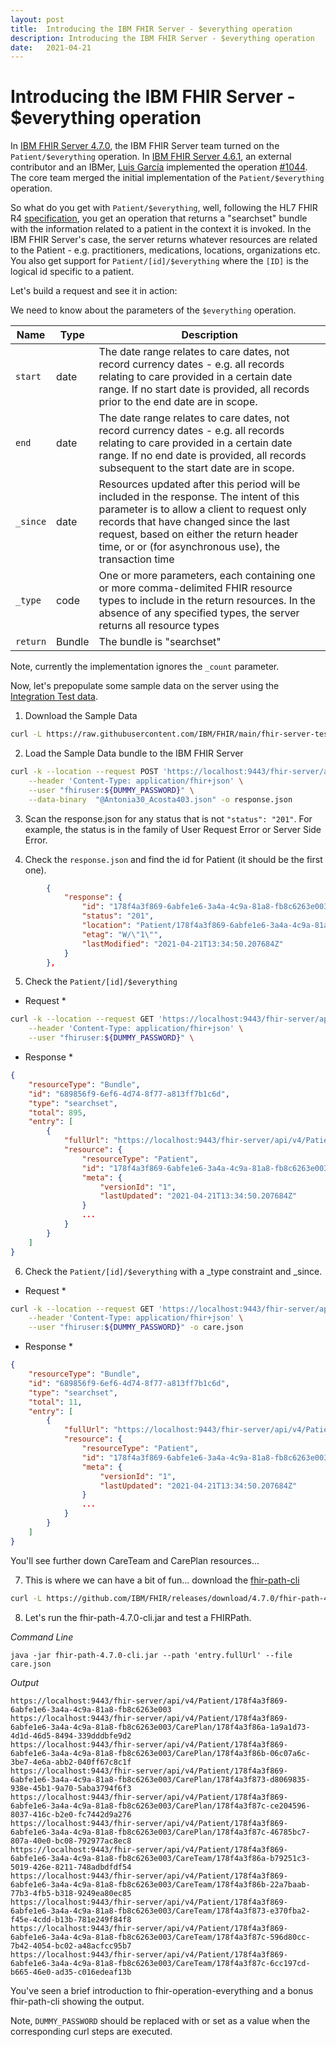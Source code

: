 ```yaml
---
layout: post
title:  Introducing the IBM FHIR Server - $everything operation
description: Introducing the IBM FHIR Server - $everything operation 
date:   2021-04-21
---
```


# Introducing the IBM FHIR Server - $everything operation
In [IBM FHIR Server 4.7.0](https://github.com/IBM/FHIR/releases/tag/4.7.0), the IBM FHIR Server team turned on the `Patient/$everything` operation. In [IBM FHIR Server 4.6.1](https://github.com/IBM/FHIR/releases/tag/4.6.1), an external contributor and an IBMer, [Luis García](https://github.com/luisgarcc) implemented  the operation [#1044](https://github.com/IBM/FHIR/issues/1044). The core team merged the initial implementation of the `Patient/$everything` operation.

So what do you get with `Patient/$everything`, well, following the HL7 FHIR R4 [specification](http://hl7.org/fhir/patient-operation-everything.html), you get an operation that returns a "searchset" bundle with the information related to a patient in the context it is invoked. In the IBM FHIR Server's case, the server returns whatever resources are related to the Patient - e.g. practitioners, medications, locations, organizations etc.  You also get support for `Patient/[id]/$everything` where the `[ID]` is the logical id specific to a patient.

Let's build a request and see it in action:

We need to know about the parameters of the `$everything` operation. 

| Name | Type | Description |
|---|---|---|
| `start` | date | The date range relates to care dates, not record currency dates - e.g. all records relating to care provided in a certain date range. If no start date is provided, all records prior to the end date are in scope. |
| `end` | date | The date range relates to care dates, not record currency dates - e.g. all records relating to care provided in a certain date range. If no end date is provided, all records subsequent to the start date are in scope. |
| `_since` | date | Resources updated after this period will be included in the response. The intent of this parameter is to allow a client to request only records that have changed since the last request, based on either the return header time, or or (for asynchronous use), the transaction time|
| `_type` | code | One or more parameters, each containing one or more comma-delimited FHIR resource types to include in the return resources. In the absence of any specified types, the server returns all resource types | 
| `return` | Bundle | The bundle is "searchset" |

Note, currently the implementation ignores the `_count` parameter.

Now, let's prepopulate some sample data on the server using the [Integration Test data](https://github.com/IBM/FHIR/blob/main/fhir-server-test/src/test/resources/testdata/everything-operation/Antonia30_Acosta403.json).

1. Download the Sample Data

``` sh
curl -L https://raw.githubusercontent.com/IBM/FHIR/main/fhir-server-test/src/test/resources/testdata/everything-operation/Antonia30_Acosta403.json -o Antonia30_Acosta403.json
```

2. Load the Sample Data bundle to the IBM FHIR Server

``` sh
curl -k --location --request POST 'https://localhost:9443/fhir-server/api/v4' \
    --header 'Content-Type: application/fhir+json' \
    --user "fhiruser:${DUMMY_PASSWORD}" \
    --data-binary  "@Antonia30_Acosta403.json" -o response.json
```

3. Scan the response.json for any status that is not `"status": "201"`.  For example, the status is in the family of User Request Error or Server Side Error.

4. Check the `response.json` and find the id for Patient (it should be the first one).

``` json
        {
            "response": {
                "id": "178f4a3f869-6abfe1e6-3a4a-4c9a-81a8-fb8c6263e003",
                "status": "201",
                "location": "Patient/178f4a3f869-6abfe1e6-3a4a-4c9a-81a8-fb8c6263e003/_history/1",
                "etag": "W/\"1\"",
                "lastModified": "2021-04-21T13:34:50.207684Z"
            }
        },
```

5. Check the `Patient/[id]/$everything`

* Request *
``` sh
curl -k --location --request GET 'https://localhost:9443/fhir-server/api/v4/Patient/178f4a3f869-6abfe1e6-3a4a-4c9a-81a8-fb8c6263e003/$everything' \
    --header 'Content-Type: application/fhir+json' \
    --user "fhiruser:${DUMMY_PASSWORD}" \
```

* Response *

``` json
{
    "resourceType": "Bundle",
    "id": "689856f9-6ef6-4d74-8f77-a813ff7b1c6d",
    "type": "searchset",
    "total": 895,
    "entry": [
        {
            "fullUrl": "https://localhost:9443/fhir-server/api/v4/Patient/178f4a3f869-6abfe1e6-3a4a-4c9a-81a8-fb8c6263e003",
            "resource": {
                "resourceType": "Patient",
                "id": "178f4a3f869-6abfe1e6-3a4a-4c9a-81a8-fb8c6263e003",
                "meta": {
                    "versionId": "1",
                    "lastUpdated": "2021-04-21T13:34:50.207684Z"
                }
                ...
            }
        }
    ]
}
```

6. Check the `Patient/[id]/$everything` with a _type constraint and _since.

* Request *

``` sh
curl -k --location --request GET 'https://localhost:9443/fhir-server/api/v4/Patient/178f4a3f869-6abfe1e6-3a4a-4c9a-81a8-fb8c6263e003/$everything?_type=CarePlan,CareTeam&_since=2021-01-01T00:00:00Z&_count=1' \
    --header 'Content-Type: application/fhir+json' \
    --user "fhiruser:${DUMMY_PASSWORD}" -o care.json
```

* Response *

``` json
{
    "resourceType": "Bundle",
    "id": "689856f9-6ef6-4d74-8f77-a813ff7b1c6d",
    "type": "searchset",
    "total": 11,
    "entry": [
        {
            "fullUrl": "https://localhost:9443/fhir-server/api/v4/Patient/178f4a3f869-6abfe1e6-3a4a-4c9a-81a8-fb8c6263e003",
            "resource": {
                "resourceType": "Patient",
                "id": "178f4a3f869-6abfe1e6-3a4a-4c9a-81a8-fb8c6263e003",
                "meta": {
                    "versionId": "1",
                    "lastUpdated": "2021-04-21T13:34:50.207684Z"
                }
                ...
            }
        }
    ]
}
```

You'll see further down CareTeam and CarePlan resources... 

7. This is where we can have a bit of fun...  download the [fhir-path-cli](https://github.com/IBM/FHIR/releases/download/4.7.0/fhir-path-4.7.0-cli.jar)

``` sh 
curl -L https://github.com/IBM/FHIR/releases/download/4.7.0/fhir-path-4.7.0-cli.jar -o fhir-path-4.7.0-cli.jar
```

8. Let's run the fhir-path-4.7.0-cli.jar and test a FHIRPath. 

*Command Line*

```
java -jar fhir-path-4.7.0-cli.jar --path 'entry.fullUrl' --file care.json 
```

*Output* 

```
https://localhost:9443/fhir-server/api/v4/Patient/178f4a3f869-6abfe1e6-3a4a-4c9a-81a8-fb8c6263e003
https://localhost:9443/fhir-server/api/v4/Patient/178f4a3f869-6abfe1e6-3a4a-4c9a-81a8-fb8c6263e003/CarePlan/178f4a3f86a-1a9a1d73-4d1d-46d5-8494-339dddbfe9d2
https://localhost:9443/fhir-server/api/v4/Patient/178f4a3f869-6abfe1e6-3a4a-4c9a-81a8-fb8c6263e003/CarePlan/178f4a3f86b-06c07a6c-3be7-4e6a-abb2-040ff67c8c1f
https://localhost:9443/fhir-server/api/v4/Patient/178f4a3f869-6abfe1e6-3a4a-4c9a-81a8-fb8c6263e003/CarePlan/178f4a3f873-d8069835-938e-45b1-9a70-5aba3794f6f3
https://localhost:9443/fhir-server/api/v4/Patient/178f4a3f869-6abfe1e6-3a4a-4c9a-81a8-fb8c6263e003/CarePlan/178f4a3f87c-ce204596-8037-416c-b2e0-fc7442d9a276
https://localhost:9443/fhir-server/api/v4/Patient/178f4a3f869-6abfe1e6-3a4a-4c9a-81a8-fb8c6263e003/CarePlan/178f4a3f87c-46785bc7-807a-40e0-bc08-792977ac8ec8
https://localhost:9443/fhir-server/api/v4/Patient/178f4a3f869-6abfe1e6-3a4a-4c9a-81a8-fb8c6263e003/CareTeam/178f4a3f86a-b79251c3-5019-426e-8211-748adbdfdf54
https://localhost:9443/fhir-server/api/v4/Patient/178f4a3f869-6abfe1e6-3a4a-4c9a-81a8-fb8c6263e003/CareTeam/178f4a3f86b-22a7baab-77b3-4fb5-b318-9249ea80ec85
https://localhost:9443/fhir-server/api/v4/Patient/178f4a3f869-6abfe1e6-3a4a-4c9a-81a8-fb8c6263e003/CareTeam/178f4a3f873-e370fba2-f45e-4cdd-b13b-781e249f84f8
https://localhost:9443/fhir-server/api/v4/Patient/178f4a3f869-6abfe1e6-3a4a-4c9a-81a8-fb8c6263e003/CareTeam/178f4a3f87c-596d80cc-7b42-4054-bc02-a48acfcc95b7
https://localhost:9443/fhir-server/api/v4/Patient/178f4a3f869-6abfe1e6-3a4a-4c9a-81a8-fb8c6263e003/CareTeam/178f4a3f87c-6cc197cd-b665-46e0-ad35-c016edeaf13b
```

You've seen a brief introduction to fhir-operation-everything and a bonus fhir-path-cli showing the output.

Note, `DUMMY_PASSWORD` should be replaced with or set as a value when the corresponding curl steps are executed.